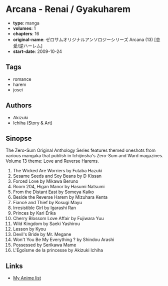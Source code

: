 # Arcana - Renai / Gyakuharem

-   **type**: manga
-   **volumes**: 1
-   **chapters**: 16
-   **original-name**: ゼロサムオリジナルアンソロジーシリーズ Arcana (13) [恋愛/逆ハーレム]
-   **start-date**: 2009-10-24

## Tags

-   romance
-   harem
-   josei

## Authors

-   Akizuki
-   Ichiha (Story & Art)

## Sinopse

The Zero-Sum Original Anthology Series features themed oneshots from various mangaka that publish in Ichijinsha's Zero-Sum and Ward magazines. Volume 13 theme: Love and Reverse Harems.

1. The Wicked Are Worriers by Futaba Hazuki
2. Sesame Seeds and Soy Beans by D Kissan
3. Forced Love by Mikawa Beruno
4. Room 204, Higan Manor by Hasumi Natsumi
5. From the Distant East by Someya Kaiko
6. Beside the Reverse Harem by Mizuhara Kenta
7. Fiancé and Thief by Kosugi Mayu
8. Irresistible Girl by Igarashi Ran
9. Princes by Kari Erika
10. Cherry Blossom Love Affair by Fujiwara Yuu
11. Wild Kingdom by Saeki Yashirou
12. Lesson by Kyou
13. Devil's Bride by Mr. Megane
14. Won't You Be My Everything ? by Shindou Arashi
15. Possessed by Serikawa Mame
16. L'Égoïsme de la princesse by Akizuki Ichiha

## Links

-   [My Anime list](https://myanimelist.net/manga/24483/Arcana_-_Renai___Gyakuharem)
